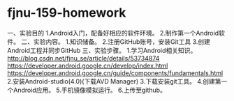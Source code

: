 # fjnu-159-homework
一、实验目的
1.Android入门，配备好相应的软件环境。
2.制作第一个Android软件。
二、实验内容。
1.知识储备。
2.注册GitHub账号，安装Git工具
3.创建Android工程并同步GitHub
三、实验步骤。
1.学习Android相关知识。
  http://blog.csdn.net/fjnu_se/article/details/53734874
  https://developer.android.google.cn/develop/index.html
  https://developer.android.google.cn/guide/components/fundamentals.html
2.安装Android-studio(4.0)(下载AVD Manager)
3.下载安装git工具。
4.创建第一个Android应用。
5.手机镜像模拟运行。
6.上传至github。

